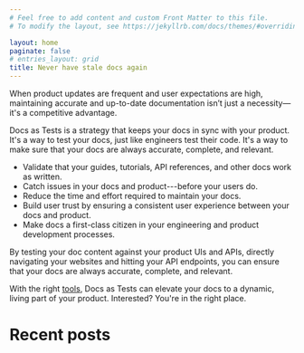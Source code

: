 ```yaml
---
# Feel free to add content and custom Front Matter to this file.
# To modify the layout, see https://jekyllrb.com/docs/themes/#overriding-theme-defaults

layout: home
paginate: false
# entries_layout: grid
title: Never have stale docs again
---
```


When product updates are frequent and user expectations are high, maintaining accurate and up-to-date documentation isn’t just a necessity—it's a competitive advantage.

Docs as Tests is a strategy that keeps your docs in sync with your product. It's a way to test your docs, just like engineers test their code. It's a way to make sure that your docs are always accurate, complete, and relevant.

- Validate that your guides, tutorials, API references, and other docs work as written.
- Catch issues in your docs and product---before your users do.
- Reduce the time and effort required to maintain your docs.
- Build user trust by ensuring a consistent user experience between your docs and product.
- Make docs a first-class citizen in your engineering and product development processes.

By testing your doc content against your product UIs and APIs, directly navigating your websites and hitting your API endpoints, you can ensure that your docs are always accurate, complete, and relevant.

With the right [tools](/tools), Docs as Tests can elevate your docs to a dynamic, living part of your product. Interested? You're in the right place.

# Recent posts